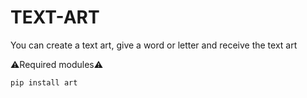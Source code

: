# TEXT-ART
You can create a text art, give a word or letter and receive the text art


⚠️Required modules⚠️

```shell
pip install art
```
